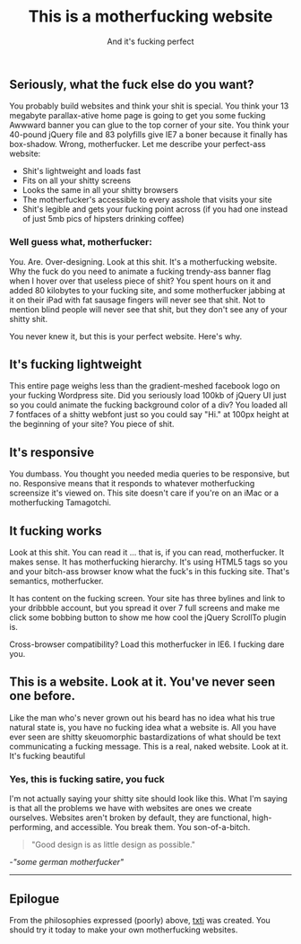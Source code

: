 <!DOCTYPE html>
<html>
	<head>
		<meta charset="utf-8"/>
		<title>Motherfucking Website</title>
	</head>
	<body>
		<header>
			<h1>This is a motherfucking website</h1>
			<aside>And it's fucking perfect</aside>
		</header>
			<h2>Seriously, what the fuck else do you want?</h2>
		<p>You probably build websites and think your shit is special. You think your 13 megabyte parallax-ative home page is going to get you some fucking Awwward banner you can glue to the top corner of your site. You think your 40-pound jQuery file and 83 polyfills give IE7 a boner because it finally has box-shadow. Wrong, motherfucker. Let me describe your perfect-ass website:</p>
		<ul>
			<li>Shit's lightweight and loads fast</li>
			<li>Fits on all your shitty screens</li>
			<li>Looks the same in all your shitty browsers</li>
			<li>The motherfucker's accessible to every asshole that visits your site</li>
			<li>Shit's legible and gets your fucking point across (if you had one instead of just 5mb pics of hipsters drinking coffee)</li>
		</ul>
			<h3>Well guess what, motherfucker:</h3>
		<p>You. Are. Over-designing. Look at this shit. It's a motherfucking website. Why the fuck do you need to animate a fucking trendy-ass banner flag when I hover over that useless piece of shit? You spent hours on it and added 80 kilobytes to your fucking site, and some motherfucker jabbing at it on their iPad with fat sausage fingers will never see that shit. Not to mention blind people will never see that shit, but they don't see any of your shitty shit.</p>
		<p>You never knew it, but this is your perfect website. Here's why.</p>
			<h2>It's fucking lightweight</h2>
		<p>This entire page weighs less than the gradient-meshed facebook logo on your fucking Wordpress site. Did you seriously load 100kb of jQuery UI just so you could animate the fucking background color of a div? You loaded all 7 fontfaces of a shitty webfont just so you could say "Hi." at 100px height at the beginning of your site? You piece of shit.</p>
			<h2>It's responsive</h2>
		<p>You dumbass. You thought you needed media queries to be responsive, but no. Responsive means that it responds to whatever motherfucking screensize it's viewed on. This site doesn't care if you're on an iMac or a motherfucking Tamagotchi.</p>
			<h2>It fucking works</h2>
		<p>Look at this shit. You can read it ... that is, if you can read, motherfucker. It makes sense. It has motherfucking hierarchy. It's using HTML5 tags so you and your bitch-ass browser know what the fuck's in this fucking site. That's semantics, motherfucker.</p>
		<p>It has content on the fucking screen. Your site has three bylines and link to your dribbble account, but you spread it over 7 full screens and make me click some bobbing button to show me how cool the jQuery ScrollTo plugin is.</p>
		<p>Cross-browser compatibility? Load this motherfucker in IE6. I fucking dare you.</p>
			<h2>This is a website. Look at it. You've never seen one before.</h2>
		<p>Like the man who's never grown out his beard has no idea what his true natural state is, you have no fucking idea what a website is. All you have ever seen are shitty skeuomorphic bastardizations of what should be text communicating a fucking message. This is a real, naked website. Look at it. It's fucking beautiful</p>
			<h3>Yes, this is fucking satire, you fuck</h3>
		<p>I'm not actually saying your shitty site should look like this. What I'm saying is that all the problems we have with websites are ones we create ourselves. Websites aren't broken by default, they are functional, high-performing, and accessible. You break them. You son-of-a-bitch.</p>
		<blockquote cite="https://www.vitsoe.com/us/about/good-design">
			<p>"Good design is as little design as possible."</p>
		</blockquote>
			<cite> -"some german motherfucker"</cite>
		</blockquote>
		<hr>
		<h2>Epilogue</h2>
		<p>From the philosophies expressed (poorly) above, <a href="http://txti.es">txti</a> was created. You should try it today to make your own motherfucking websites.</p>
</body>
</html>